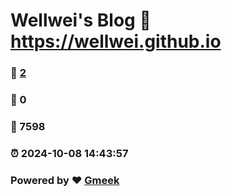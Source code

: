 # Wellwei's Blog :link: https://wellwei.github.io 
### :page_facing_up: [2](https://wellwei.github.io/tag.html) 
### :speech_balloon: 0 
### :hibiscus: 7598 
### :alarm_clock: 2024-10-08 14:43:57 
### Powered by :heart: [Gmeek](https://github.com/Meekdai/Gmeek)

